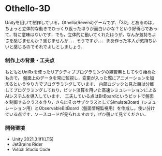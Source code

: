 # Othello-3D
Unityを用いて制作している，Othello(Reversi)ゲームです．「3D」とあるのは，ちょっと立体的な動きでひっくり返ったほうが面白いかな？という好奇心であって，特に意味はないです．でも，立体的に動いてくれたほうが，なんか気持ちよさを感じませんか？感じませんか．．．そうですか．．．まあ作った本人が気持ちいいと感じるのでそれでよしとしましょう．

### 制作上の背景・工夫点
もともとUniRxを使ったリアクティブプログラミングの練習用としてやり始めたもので，
盤面上のデータを常に監視し，変更が入った際にアニメーションを加えるというやり方でプログラミングしています．
内部ロジックと見た目は分離してプログラミングしており，ビット演算を用いた高速シミュレーションによるAIシステムを導入しています．
工夫している点はBitBoardというビットで盤面を制御するクラスを作り，さらにそのサブクラスとしてSimulateBoard（シミュレーション用）とObservableBitBoard（盤面情報監視用）を作成し，使い分けている点です．ソースコードが見られますので，ぜひ覗いて見てください．

### 開発環境
- Unity 2021.3.1f1(LTS)
- JetBrains Rider
- Visual Studio Code
